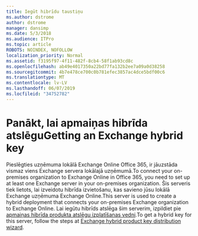 ```yaml
---
title: Iegūt hibrīdu taustiņu
ms.author: dstrome
author: dstrome
manager: dansimp
ms.date: 5/3/2018
ms.audience: ITPro
ms.topic: article
ROBOTS: NOINDEX, NOFOLLOW
localization_priority: Normal
ms.assetid: f3195f97-4f11-482f-8cb4-58f1ab93cd8c
ms.openlocfilehash: ab49e4017350a22bd77fa132b2ee7a09a0d38258
ms.sourcegitcommit: 4b7e478ce700c0b781efec3857ac4dce5bdf00c6
ms.translationtype: MT
ms.contentlocale: lv-LV
ms.lasthandoff: 06/07/2019
ms.locfileid: "34752782"
---
```

# <a name="getting-an-exchange-hybrid-key"></a><span data-ttu-id="11db7-102">Panākt, lai apmaiņas hibrīda atslēgu</span><span class="sxs-lookup"><span data-stu-id="11db7-102">Getting an Exchange hybrid key</span></span>

<span data-ttu-id="11db7-103">Pieslēgties uzņēmuma lokālā Exchange Online Office 365, ir jāuzstāda vismaz viens Exchange servera lokālajā uzņēmumā.</span><span class="sxs-lookup"><span data-stu-id="11db7-103">To connect your on-premises organization to Exchange Online in Office 365, you need to set up at least one Exchange server in your on-premises organization.</span></span> <span data-ttu-id="11db7-104">Šis serveris tiek lietots, lai izveidotu hibrīda izvietošanu, kas savieno jūsu lokālā Exchange uzņēmuma Exchange Online.</span><span class="sxs-lookup"><span data-stu-id="11db7-104">This server is used to create a hybrid deployment that connects your on-premises Exchange organization to Exchange Online.</span></span> <span data-ttu-id="11db7-105">Lai iegūtu hibrīds atslēga šim serverim, izpildiet pie [apmaiņas hibrīda produkta atslēgu izplatīšanas vedni](http://aka.ms/hybridkey).</span><span class="sxs-lookup"><span data-stu-id="11db7-105">To get a hybrid key for this server, follow the steps at [Exchange hybrid product key distribution wizard](http://aka.ms/hybridkey).</span></span>
  

